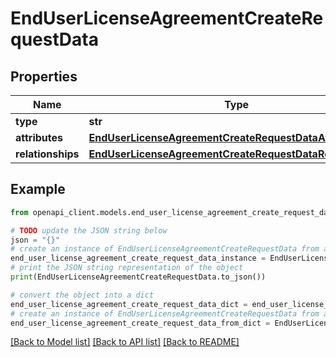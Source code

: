 # EndUserLicenseAgreementCreateRequestData


## Properties

Name | Type | Description | Notes
------------ | ------------- | ------------- | -------------
**type** | **str** |  | 
**attributes** | [**EndUserLicenseAgreementCreateRequestDataAttributes**](EndUserLicenseAgreementCreateRequestDataAttributes.md) |  | 
**relationships** | [**EndUserLicenseAgreementCreateRequestDataRelationships**](EndUserLicenseAgreementCreateRequestDataRelationships.md) |  | 

## Example

```python
from openapi_client.models.end_user_license_agreement_create_request_data import EndUserLicenseAgreementCreateRequestData

# TODO update the JSON string below
json = "{}"
# create an instance of EndUserLicenseAgreementCreateRequestData from a JSON string
end_user_license_agreement_create_request_data_instance = EndUserLicenseAgreementCreateRequestData.from_json(json)
# print the JSON string representation of the object
print(EndUserLicenseAgreementCreateRequestData.to_json())

# convert the object into a dict
end_user_license_agreement_create_request_data_dict = end_user_license_agreement_create_request_data_instance.to_dict()
# create an instance of EndUserLicenseAgreementCreateRequestData from a dict
end_user_license_agreement_create_request_data_from_dict = EndUserLicenseAgreementCreateRequestData.from_dict(end_user_license_agreement_create_request_data_dict)
```
[[Back to Model list]](../README.md#documentation-for-models) [[Back to API list]](../README.md#documentation-for-api-endpoints) [[Back to README]](../README.md)


